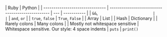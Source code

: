 | Ruby                            | Python                                           |
| ------------------------------- | ------------------------------------------------ | --- | ----------- |
| `&&`, `                         |                                                  | `   | `and`, `or` |
| `true`, `false`                 | `True`, `False`                                  |
| Array                           | List                                             |
| Hash                            | Dictionary                                       |
| Rarely colons                   | Many colons                                      |
| Mostly not whitespace sensitive | Whitespace sensitive. Our style: 4 space indents |
`puts` | `print()`